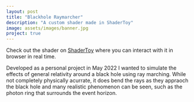 ```yaml
---
layout: post
title: "Blackhole Raymarcher"
description: "A custom shader made in ShaderToy"
image: assets/images/banner.jpg
project: true
---
```


Check out the shader on <a href="https://www.shadertoy.com/view/7tBfW1" target="_blank">ShaderToy</a> where you can interact with it in browser in real time.

Developed as a personal project in May 2022 I wanted to simulate the effects of general relativity around a black hole using ray marching. While not completely physically acurrate, it does bend the rays as they appraoch the black hole and many realistic phenomenon can be seen, such as the photon ring that surrounds the event horizon.
